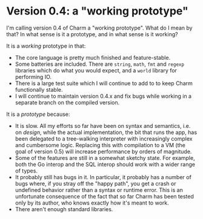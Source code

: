 # Version 0.4: a "working prototype"

I'm calling version 0.4 of Charm a "working prototype". What do I mean by that? In what sense is it a prototype, and in what sense is it working?

It is a *working* prototype in that:

* The core language is pretty much finished and feature-stable.
* Some batteries are included. There are `string`, `math`, `fmt` and `regexp` libraries which do what you would expect, and a `world` library for performing IO.
* There is a large test suite which I will continue to add to to keep Charm functionally stable.
* I will continue to maintain version 0.4.x and fix bugs while working in a separate branch on the compiled version.

It is a *prototype* because:

* It is slow. All my efforts so far have been on syntax and semantics, i.e. on *design*, while the actual implementation, the bit that runs the app, has been delegated to a tree-walking interpreter with increasingly complex and cumbersome logic. Replacing this with compilation to a VM (the goal of version 0.5) will increase performance by orders of magnitude.
* Some of the features are still in a somewhat sketchy state. For example, both the Go interop and the SQL interop should work with a wider range of types.
* It probably still has bugs in it. In particular, it probably has a number of bugs where, if you stray off the "happy path", you get a crash or undefined behavior rather than a syntax or runtime error. This is an unfortunate consequence of the fact that so far Charm has been tested only by its author, who knows exactly how it's meant to work.
* There aren't enough standard libraries.
